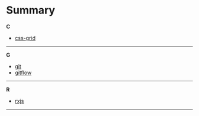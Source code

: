 # Summary

**C**
* [css-grid](css-grid/css-grid.md)

---
**G**
* [git](git/git.md)
* [gitflow](gitflow/gitflow.md)

---

**R**
* [rxjs](rxjs/rxjs.md)

---

